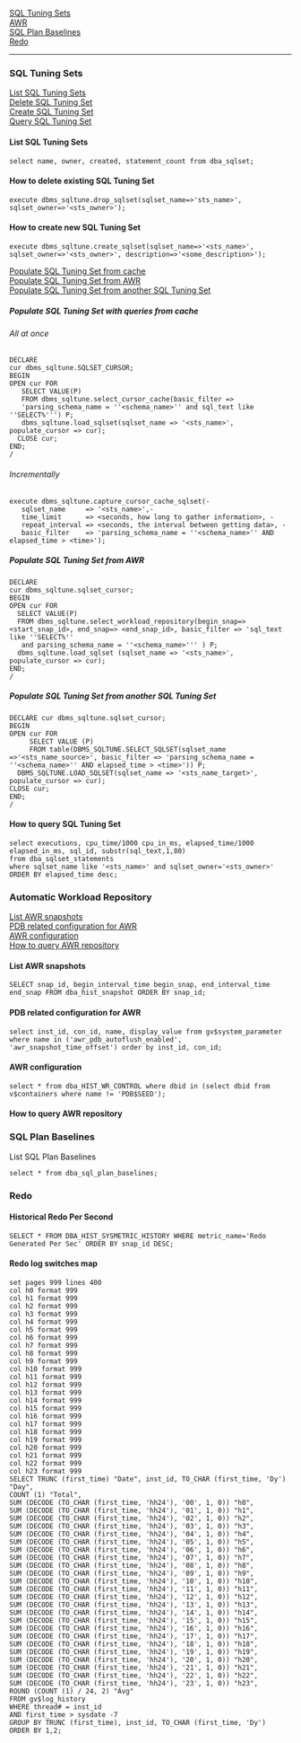 [SQL Tuning Sets](https://github.com/revius-rcz/ora-cheatsheets/blob/main/performance/performance.md#SQL-Tuning-Sets)  
[AWR](https://github.com/revius-rcz/ora-cheatsheets/blob/main/performance/performance.md#Automatic-Workload-Repository)  
[SQL Plan Baselines](https://github.com/revius-rcz/ora-cheatsheets/blob/main/performance/performance.md#SQL-Plan-Baselines)  
[Redo](https://github.com/revius-rcz/ora-cheatsheets/blob/main/performance/performance.md#Redo)  

---

### SQL Tuning Sets

[List SQL Tuning Sets](https://github.com/revius-rcz/ora-cheatsheets/blob/main/performance/performance.md#List-SQL-Tuning-Sets)  
[Delete SQL Tuning Set](https://github.com/revius-rcz/ora-cheatsheets/blob/main/performance/performance.md#How-to-delete-existing-SQL-Tuning-Set)  
[Create SQL Tuning Set](https://github.com/revius-rcz/ora-cheatsheets/blob/main/performance/performance.md#How-to-create-new-SQL-Tuning-Set)  
[Query SQL Tuning Set](https://github.com/revius-rcz/ora-cheatsheets/blob/main/performance/performance.md#How-to-query-SQL-Tuning-Set)  

#### List SQL Tuning Sets
    select name, owner, created, statement_count from dba_sqlset;  

#### How to delete existing SQL Tuning Set
    execute dbms_sqltune.drop_sqlset(sqlset_name=>'sts_name>', sqlset_owner=>'<sts_owner>');

#### How to create new SQL Tuning Set
    execute dbms_sqltune.create_sqlset(sqlset_name=>'<sts_name>', sqlset_owner=>'<sts_owner>', description=>'<some_description>');  

[Populate SQL Tuning Set from cache](https://github.com/revius-rcz/ora-cheatsheets/blob/main/performance/performance.md#Populate-SQL-Tuning-Set-with-queries-from-cache)  
[Populate SQL Tuning Set from AWR](https://github.com/revius-rcz/ora-cheatsheets/blob/main/performance/performance.md#Populate-SQL-Tuning-Set-from-AWR)  
[Populate SQL Tuning Set from another SQL Tuning Set](https://github.com/revius-rcz/ora-cheatsheets/blob/main/performance/performance.md#Populate-SQL-Tuning-Set-from-another-SQL-Tuning-Set)  

##### Populate SQL Tuning Set with queries from cache

###### All at once
    DECLARE  
    cur dbms_sqltune.SQLSET_CURSOR;  
    BEGIN  
    OPEN cur FOR  
       SELECT VALUE(P)  
       FROM dbms_sqltune.select_cursor_cache(basic_filter =>  
       'parsing_schema_name = ''<schema_name>'' and sql_text like ''SELECT%''') P;  
       dbms_sqltune.load_sqlset(sqlset_name => '<sts_name>', populate_cursor => cur);  
      CLOSE cur;  
    END;  
    /

###### Incrementally
    execute dbms_sqltune.capture_cursor_cache_sqlset(-
       sqlset_name     => '<sts_name>',-
       time_limit      => <seconds, how long to gather information>, -
       repeat_interval => <seconds, the interval between getting data>, -
       basic_filter    => 'parsing_schema_name = ''<schema_name>'' AND elapsed_time > <time>');

##### Populate SQL Tuning Set from AWR
    DECLARE
    cur dbms_sqltune.sqlset_cursor;
    BEGIN
    OPEN cur FOR
      SELECT VALUE(P) 
      FROM dbms_sqltune.select_workload_repository(begin_snap=><start_snap_id>, end_snap=> <end_snap_id>, basic_filter => 'sql_text like ''SELECT%''   
       and parsing_schema_name = ''<schema_name>''' ) P; 
      dbms_sqltune.load_sqlset (sqlset_name => '<sts_name>', populate_cursor => cur); 
    END;
    /

##### Populate SQL Tuning Set from another SQL Tuning Set
    DECLARE cur dbms_sqltune.sqlset_cursor; 
    BEGIN 
    OPEN cur FOR
         SELECT VALUE (P)
         FROM table(DBMS_SQLTUNE.SELECT_SQLSET(sqlset_name =>'<sts_name_source>', basic_filter => 'parsing_schema_name = ''<schema_name>'' AND elapsed_time > <time>')) P;
      DBMS_SQLTUNE.LOAD_SQLSET(sqlset_name => '<sts_name_target>', populate_cursor => cur);
    CLOSE cur;
    END;
    /

#### How to query SQL Tuning Set
    select executions, cpu_time/1000 cpu_in_ms, elapsed_time/1000 elapsed_in_ms, sql_id, substr(sql_text,1,80) 
    from dba_sqlset_statements
    where sqlset_name like '<sts_name>' and sqlset_owner='<sts_owner>'
    ORDER BY elapsed_time desc;


### Automatic Workload Repository  
  
[List AWR snapshots](https://github.com/revius-rcz/ora-cheatsheets/blob/main/performance/performance.md#List-AWR-snapshots)  
[PDB related configuration for AWR](https://github.com/revius-rcz/ora-cheatsheets/blob/main/performance/performance.md#PDB-related-configuration-for-AWR)  
[AWR configuration](https://github.com/revius-rcz/ora-cheatsheets/blob/main/performance/performance.md#AWR-configuration)  
[How to query AWR repository](https://github.com/revius-rcz/ora-cheatsheets/blob/main/performance/performance.md#How-to-query-AWR-repository)
  
#### List AWR snapshots  

    SELECT snap_id, begin_interval_time begin_snap, end_interval_time end_snap FROM dba_hist_snapshot ORDER BY snap_id;  

#### PDB related configuration for AWR  

    select inst_id, con_id, name, display_value from gv$system_parameter where name in ('awr_pdb_autoflush_enabled', 'awr_snapshot_time_offset') order by inst_id, con_id;  

#### AWR configuration  

    select * from dba_HIST_WR_CONTROL where dbid in (select dbid from v$containers where name != 'PDB$SEED');  

#### How to query AWR repository  


### SQL Plan Baselines

List SQL Plan Baselines  

    select * from dba_sql_plan_baselines;  


### Redo

#### Historical Redo Per Second

    SELECT * FROM DBA_HIST_SYSMETRIC_HISTORY WHERE metric_name='Redo Generated Per Sec' ORDER BY snap_id DESC;  

#### Redo log switches map  

    set pages 999 lines 400  
    col h0 format 999  
    col h1 format 999  
    col h2 format 999  
    col h3 format 999  
    col h4 format 999  
    col h5 format 999  
    col h6 format 999  
    col h7 format 999  
    col h8 format 999  
    col h9 format 999  
    col h10 format 999  
    col h11 format 999  
    col h12 format 999  
    col h13 format 999  
    col h14 format 999  
    col h15 format 999  
    col h16 format 999  
    col h17 format 999  
    col h18 format 999  
    col h19 format 999  
    col h20 format 999  
    col h21 format 999  
    col h22 format 999  
    col h23 format 999  
    SELECT TRUNC (first_time) "Date", inst_id, TO_CHAR (first_time, 'Dy') "Day",  
    COUNT (1) "Total",  
    SUM (DECODE (TO_CHAR (first_time, 'hh24'), '00', 1, 0)) "h0",  
    SUM (DECODE (TO_CHAR (first_time, 'hh24'), '01', 1, 0)) "h1",  
    SUM (DECODE (TO_CHAR (first_time, 'hh24'), '02', 1, 0)) "h2",  
    SUM (DECODE (TO_CHAR (first_time, 'hh24'), '03', 1, 0)) "h3",  
    SUM (DECODE (TO_CHAR (first_time, 'hh24'), '04', 1, 0)) "h4",  
    SUM (DECODE (TO_CHAR (first_time, 'hh24'), '05', 1, 0)) "h5",  
    SUM (DECODE (TO_CHAR (first_time, 'hh24'), '06', 1, 0)) "h6",  
    SUM (DECODE (TO_CHAR (first_time, 'hh24'), '07', 1, 0)) "h7",  
    SUM (DECODE (TO_CHAR (first_time, 'hh24'), '08', 1, 0)) "h8",  
    SUM (DECODE (TO_CHAR (first_time, 'hh24'), '09', 1, 0)) "h9",  
    SUM (DECODE (TO_CHAR (first_time, 'hh24'), '10', 1, 0)) "h10",  
    SUM (DECODE (TO_CHAR (first_time, 'hh24'), '11', 1, 0)) "h11",  
    SUM (DECODE (TO_CHAR (first_time, 'hh24'), '12', 1, 0)) "h12",  
    SUM (DECODE (TO_CHAR (first_time, 'hh24'), '13', 1, 0)) "h13",  
    SUM (DECODE (TO_CHAR (first_time, 'hh24'), '14', 1, 0)) "h14",  
    SUM (DECODE (TO_CHAR (first_time, 'hh24'), '15', 1, 0)) "h15",  
    SUM (DECODE (TO_CHAR (first_time, 'hh24'), '16', 1, 0)) "h16",  
    SUM (DECODE (TO_CHAR (first_time, 'hh24'), '17', 1, 0)) "h17",  
    SUM (DECODE (TO_CHAR (first_time, 'hh24'), '18', 1, 0)) "h18",  
    SUM (DECODE (TO_CHAR (first_time, 'hh24'), '19', 1, 0)) "h19",  
    SUM (DECODE (TO_CHAR (first_time, 'hh24'), '20', 1, 0)) "h20",  
    SUM (DECODE (TO_CHAR (first_time, 'hh24'), '21', 1, 0)) "h21",  
    SUM (DECODE (TO_CHAR (first_time, 'hh24'), '22', 1, 0)) "h22",  
    SUM (DECODE (TO_CHAR (first_time, 'hh24'), '23', 1, 0)) "h23",  
    ROUND (COUNT (1) / 24, 2) "Avg"  
    FROM gv$log_history  
    WHERE thread# = inst_id  
    AND first_time > sysdate -7  
    GROUP BY TRUNC (first_time), inst_id, TO_CHAR (first_time, 'Dy')  
    ORDER BY 1,2;  
